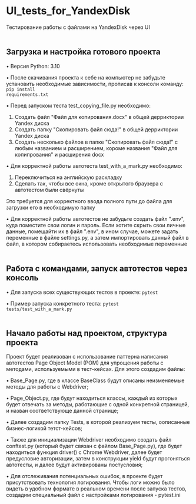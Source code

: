 # UI_tests_for_YandexDisk
Тестирование работы с файлами на YandexDisk через UI
<br /> <br />

## Загрузка и настройка готового проекта
• Версия Python: 3.10

• После скачивания проекта к себе на компьютер не забудьте установить необходимые зависимости, прописав к консоли команду: 
<code>pip install requirements.txt</code>

• Перед запуском теста test_copying_file.py необходимо: 
1) Cоздать файл "Файл для копирования.docx" в общей дерриктории Yandex диска
2) Cоздать папку "Скопировать файл сюда!" в общей дерриктории Yandex диска
3) Cоздать несколько файлов в папке "Скопировать файл сюда!" с любым названием и расширением, короме названия "Файл для копипрования" и расширения docx

• Для корректной работы автотеста test_with_a_mark.py необходимо:
1) Переключиться на английскую раскладку
2) Сделать так, чтобы все окна, кроме открытого браузера с автотестом были свёрнуты 

Это требуется для корректного ввода полного пути до файла для загрузки его в необходимую папку

• Для корректной работы автотестов не забудьте создать файл ".env", куда поместите свои логин и пароль. Если хотите скрыть свои личные данные, помещайти их в файл ".env", в ином случае, можете задать переменные в файле settings.py, а затем импортировать данный файл в файл, в котором собираетесь использовать необходимые переменные
<br /> <br />

## Работа с командами, запуск автотестов через консоль
• Для запуска всех существующих тестов в проекте: <code>pytest</code>

• Пример запуска конкретного теста: <code>pytest tests/test_with_a_mark.py</code>
<br /> <br />

## Начало работы над проектом, структура проекта
Проект будет реализован с использование паттерна написания автотестов Page Object Model (POM) для упрощения работы с методами, используемыми в тест-кейсах. Для этого создадим файлы: 

• Base_Page.py, где в классе BaseClass будут описаны неизменяемые методы для работы с Webdriver; 

• Page_Object.py, где будут находиться классы, каждый из которых будет отвечать за методы, работающие с одной конкретной страницей, и назван соответствующе данной странице; 

• Далее создадим папку Tests, в которой реализуем тесты, оописанные бизнес-логикой тетст-кейсов; 

• Также для инициализации Webdriver необходимо создать файл conftest.py (который будет связан с файлом Base_Page.py), где будет находиться функция driver() с Chrome Webdriver, далее будет предусловие авторизации, затем в конструкции yield будут прогоняться автотесты, и далее будут активированы постусловия;

• Для отслеживания потенциальных ошибок, в проекте будет присутствовать технология логирования. Чтобы логи можно было видеть в удобном формате в реальном времени после запуска тестов, создадим специальный файл с настройками логирования - pytest.ini
<br /> <br />
